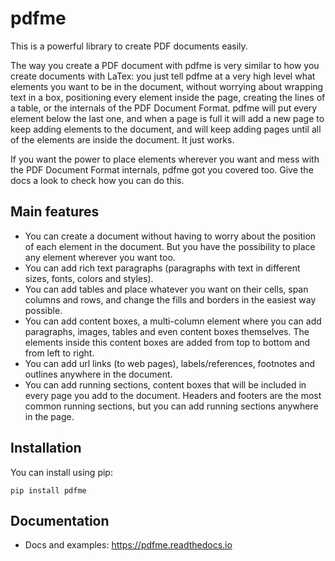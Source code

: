 # pdfme

This is a powerful library to create PDF documents easily.

The way you create a PDF document with pdfme is very similar to how you create
documents with LaTex: you just tell pdfme at a very high level what elements you
want to be in the document, without worrying about wrapping text in a box,
positioning every element inside the page, creating the lines of a table, or the
internals of the PDF Document Format. pdfme will put every element
below the last one, and when a page is full it will add a new page to keep
adding elements to the document, and will keep adding pages until all of the
elements are inside the document. It just works.

If you want the power to place elements wherever you want and mess with the PDF
Document Format internals, pdfme got you covered too. Give the docs a look to
check how you can do this.

## Main features

* You can create a document without having to worry about the position of each
  element in the document. But you have the possibility to place any element
  wherever you want too.
* You can add rich text paragraphs (paragraphs with text in different sizes,
  fonts, colors and styles).
* You can add tables and place whatever you want on their cells, span columns
  and rows, and change the fills and borders in the easiest way possible. 
* You can add content boxes, a multi-column element where you can add 
  paragraphs, images, tables and even content boxes themselves. The elements
  inside this content boxes are added from top to bottom and from left to right.
* You can add url links (to web pages), labels/references, footnotes and
  outlines anywhere in the document.
* You can add running sections, content boxes that will be included in every
  page you add to the document. Headers and footers are the most common running
  sections, but you can add running sections anywhere in the page.
## Installation

You can install using pip:
```
pip install pdfme
```

## Documentation

* Docs and examples: https://pdfme.readthedocs.io

